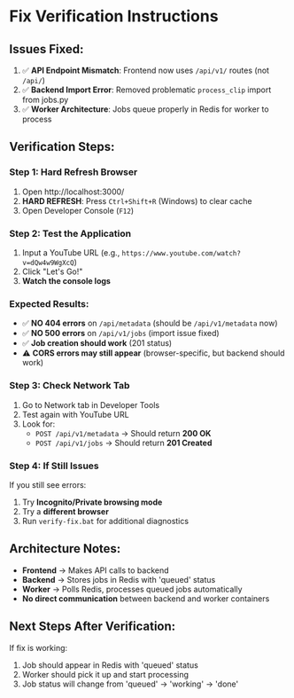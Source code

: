 # Fix Verification Instructions

## Issues Fixed:
1. ✅ **API Endpoint Mismatch**: Frontend now uses `/api/v1/` routes (not `/api/`)
2. ✅ **Backend Import Error**: Removed problematic `process_clip` import from jobs.py
3. ✅ **Worker Architecture**: Jobs queue properly in Redis for worker to process

## Verification Steps:

### Step 1: Hard Refresh Browser
1. Open http://localhost:3000/
2. **HARD REFRESH**: Press `Ctrl+Shift+R` (Windows) to clear cache
3. Open Developer Console (`F12`)

### Step 2: Test the Application
1. Input a YouTube URL (e.g., `https://www.youtube.com/watch?v=dQw4w9WgXcQ`)
2. Click "Let's Go!"
3. **Watch the console logs**

### Expected Results:
- ✅ **NO 404 errors** on `/api/metadata` (should be `/api/v1/metadata` now)
- ✅ **NO 500 errors** on `/api/v1/jobs` (import issue fixed)
- ✅ **Job creation should work** (201 status)
- ⚠️ **CORS errors may still appear** (browser-specific, but backend should work)

### Step 3: Check Network Tab
1. Go to Network tab in Developer Tools
2. Test again with YouTube URL
3. Look for:
   - `POST /api/v1/metadata` → Should return **200 OK**
   - `POST /api/v1/jobs` → Should return **201 Created**

### Step 4: If Still Issues
If you still see errors:
1. Try **Incognito/Private browsing mode**
2. Try a **different browser**  
3. Run `verify-fix.bat` for additional diagnostics

## Architecture Notes:
- **Frontend** → Makes API calls to backend
- **Backend** → Stores jobs in Redis with 'queued' status  
- **Worker** → Polls Redis, processes queued jobs automatically
- **No direct communication** between backend and worker containers

## Next Steps After Verification:
If fix is working:
1. Job should appear in Redis with 'queued' status
2. Worker should pick it up and start processing
3. Job status will change from 'queued' → 'working' → 'done' 